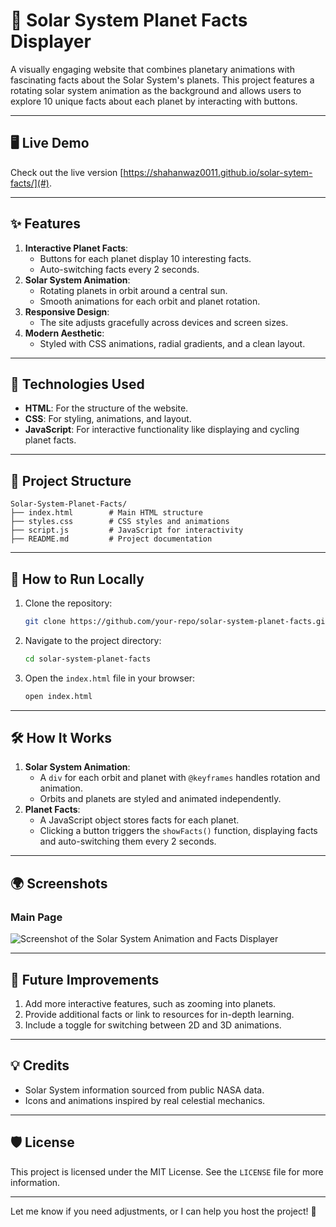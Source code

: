 

# 🌌 Solar System Planet Facts Displayer

A visually engaging website that combines planetary animations with fascinating facts about the Solar System's planets. This project features a rotating solar system animation as the background and allows users to explore 10 unique facts about each planet by interacting with buttons.

---

## 🖥️ **Live Demo**
Check out the live version [https://shahanwaz0011.github.io/solar-sytem-facts/](#).

---

## ✨ **Features**
1. **Interactive Planet Facts**: 
   - Buttons for each planet display 10 interesting facts.
   - Auto-switching facts every 2 seconds.
2. **Solar System Animation**: 
   - Rotating planets in orbit around a central sun.
   - Smooth animations for each orbit and planet rotation.
3. **Responsive Design**:
   - The site adjusts gracefully across devices and screen sizes.
4. **Modern Aesthetic**:
   - Styled with CSS animations, radial gradients, and a clean layout.

---

## 🚀 **Technologies Used**
- **HTML**: For the structure of the website.
- **CSS**: For styling, animations, and layout.
- **JavaScript**: For interactive functionality like displaying and cycling planet facts.

---

## 📂 **Project Structure**
```
Solar-System-Planet-Facts/
├── index.html        # Main HTML structure
├── styles.css        # CSS styles and animations
├── script.js         # JavaScript for interactivity
├── README.md         # Project documentation
```

---

## 📜 **How to Run Locally**
1. Clone the repository:
   ```bash
   git clone https://github.com/your-repo/solar-system-planet-facts.git
   ```
2. Navigate to the project directory:
   ```bash
   cd solar-system-planet-facts
   ```
3. Open the `index.html` file in your browser:
   ```bash
   open index.html
   ```

---

## 🛠️ **How It Works**
1. **Solar System Animation**: 
   - A `div` for each orbit and planet with `@keyframes` handles rotation and animation.
   - Orbits and planets are styled and animated independently.
2. **Planet Facts**:
   - A JavaScript object stores facts for each planet.
   - Clicking a button triggers the `showFacts()` function, displaying facts and auto-switching them every 2 seconds.

---

## 🌍 **Screenshots**

### Main Page
![Screenshot of the Solar System Animation and Facts Displayer](#)

---

## 📝 **Future Improvements**
1. Add more interactive features, such as zooming into planets.
2. Provide additional facts or link to resources for in-depth learning.
3. Include a toggle for switching between 2D and 3D animations.

---

## 💡 **Credits**
- Solar System information sourced from public NASA data.
- Icons and animations inspired by real celestial mechanics.

---

## 🛡️ **License**
This project is licensed under the MIT License. See the `LICENSE` file for more information.

---

Let me know if you need adjustments, or I can help you host the project! 🚀
